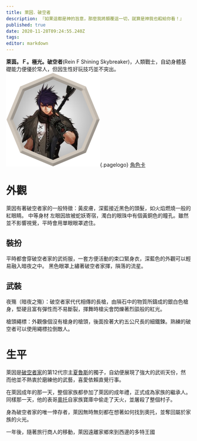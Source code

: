 ```yaml
---
title: 萊因．破空者
description: 『如果這都是神的旨意，那麼我將顛覆這一切，就算是神我也殺給你看！』
published: true
date: 2020-11-28T09:24:55.240Z
tags: 
editor: markdown
---
```


**萊茵。Ｆ。極光。破空者**(Rein F Shining Skybreaker)，人類戰士，自幼身體基礎能力便優於常人，但因生性好玩技巧並不突出。
![Token 1](/uploads/token-1.png "Token 1"){.pagelogo}
[角色卡](https://docs.google.com/spreadsheets/d/1gEMMlHmQ2NYM7u2bCvaeYkWP6ASiMtZqTkBi01fXrmo/edit?usp=sharing)

# 外觀
萊因有著破空者家的一般特徵：黃皮膚，深藍接近黑色的頭髮，如火焰燃燒一般的紅眼睛。
中等身材
左眼因故被蛇妖寄宿，濁白的眼珠中有個黃銅色的瞳孔。雖然並不影響視覺，平時會用單眼眼罩遮住。

## 裝扮
平時都會穿破空者家的武術服，一套方便活動的束口緊身衣，深藍色的外觀可以輕易融入暗夜之中。
黑色眼罩上繡著破空者家揮，隕落的流星。

## 武裝
夜殤（暗夜之殤）：破空者家代代相傳的長槍，由隕石中的物質所鑄成的銀白色槍身，堅硬且富有彈性而不易斷裂，揮舞時槍尖會閃爍著烈燄般的紅光。

槍頭繩標：外觀像個沒有槍身的槍頭，後面拴著大約五公尺長的細鐵鍊。熟練的破空者可以使用繩標拉倒敵人。

# 生平
萊因是[破空者家](/組織/破空者一族)的第12代宗主[夏魯斯](/角色/夏魯斯)的獨子，自幼便展現了強大的武術天份，然而他並不熱衷於磨練他的武藝，喜愛依賴直覺行事。

在萊因成年的那一天，整個家族都參加了萊因的成年禮，正式成為家族的繼承人。同樣那一天，他的表哥[奧托](/角色/奧托)自家族寶庫中偷走了天火，並屠殺了整個村子。

身為破空者家的唯一倖存者，萊因無時無刻都在想著如何找到奧托，並奪回屬於家族的火光。

一年後，隨著旅行商人的移動，萊因遠離家鄉來到西邊的多特王國
